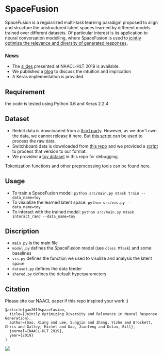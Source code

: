# SpaceFusion
SpaceFusion is a regularized multi-task learning paradigm proposed to align and structure the unstructured latent spaces learned by different models trained over different datasets. Of particular interest is its application to neural conversation modelling, where SpaceFusion is used to [jointly optimize the relevance and diversity of generated responses](https://arxiv.org/abs/1902.11205). 

### News
* The [slides](https://github.com/golsun/SpaceFusion/blob/master/slides.pdf) presented at NAACL-HLT 2019 is available.
* We published a [blog](https://www.microsoft.com/en-us/research/blog/spacefusion-structuring-the-unstructured-latent-space-for-conversational-ai/) to discuss the intuition and implication
* A Keras implementation is provided

## Requirement
the code is tested using Python 3.6 and Keras 2.2.4

## Dataset
* Reddit data is downloaded from a [third party](http://files.pushshift.io/reddit/comments/). However, as we don't own the data, we cannot release it here. But [this script](https://github.com/mgalley/DSTC7-End-to-End-Conversation-Modeling/tree/master/data_extraction) can be used to process the raw data.
* Switchboard data is downloaded from [this repo](https://github.com/snakeztc/NeuralDialog-CVAE/tree/master/data) and we provided a [script](https://github.com/golsun/SpaceFusion/blob/master/data/switchboard.py) to process that version to our format.
* We provided a [toy dataset](https://github.com/golsun/SpaceFusion/blob/master/data/toy) in this repo for debugging.

Tokenization functions and other preprocessing tools can be found [here](https://github.com/golsun/NLP-tools). 

## Usage
* To train a SpaceFusion model: `python src/main.py mtask train --data_name=toy`
* To visualize the learned latent space: `python src/vis.py --data_name=toy`
* To interact with the trained model: `python src/main.py mtask interact_rand --data_name=toy`

## Discription
* `main.py` is the main file
* `model.py` defines the SpaceFusion model (see `class MTask`) and some baselines
* `vis.py` defines the function we used to visulize and analysis the latent space
* `dataset.py` defines the data feeder
* `shared.py` defines the default hyperparameters

## Citation
Please cite our NAACL paper if this repo inspired your work :)
```
@article{gao2019spacefusion,
  title={Jointly Optimizing Diversity and Relevance in Neural Response Generation},
  author={Gao, Xiang and Lee, Sungjin and Zhang, Yizhe and Brockett, Chris and Galley, Michel and Gao, Jianfeng and Dolan, Bill},
  journal={NAACL-HLT 2019},
  year={2019}
}
```

![](https://github.com/golsun/SpaceFusion/blob/master/fig/intro_fig.PNG)



